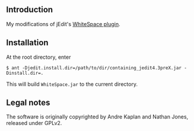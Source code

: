 Introduction
------------

My modifications of jEdit's
[WhiteSpace plugin](http://plugins.jedit.org/plugins/?WhiteSpace).

Installation
------------

At the root directory, enter

    $ ant -Djedit.install.dir=/path/to/dir/containing_jedit4.3preX.jar -Dinstall.dir=.

This will build `WhiteSpace.jar` to the current directory.

Legal notes
-----------

The software is originally copyrighted by Andre Kaplan and Nathan Jones,
released under GPLv2.
